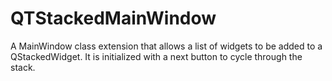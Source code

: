# QTStackedMainWindow
A MainWindow class extension that allows a list of widgets to be added to a QStackedWidget. It is initialized with a next button to cycle through the stack.
